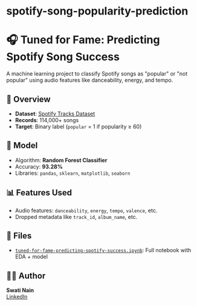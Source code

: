 # spotify-song-popularity-prediction
# 🎧 Tuned for Fame: Predicting Spotify Song Success

A machine learning project to classify Spotify songs as "popular" or "not popular" using audio features like danceability, energy, and tempo.

## 📌 Overview
- **Dataset**: [Spotify Tracks Dataset](https://www.kaggle.com/datasets/maharshipandya/-spotify-tracks-dataset)
- **Records**: 114,000+ songs
- **Target**: Binary label (`popular` = 1 if popularity ≥ 60)

## 🧠 Model
- Algorithm: **Random Forest Classifier**
- Accuracy: **93.28%**
- Libraries: `pandas`, `sklearn`, `matplotlib`, `seaborn`

## 📊 Features Used
- Audio features: `danceability`, `energy`, `tempo`, `valence`, etc.
- Dropped metadata like `track_id`, `album_name`, etc.

## 📁 Files
- [`tuned-for-fame-predicting-spotify-success.ipynb`](./tuned-for-fame-predicting-spotify-success.ipynb): Full notebook with EDA + model

## 👩‍💻 Author
**Swati Nain**  
[LinkedIn](https://linkedin.com/in/swatinain)

